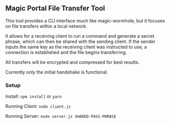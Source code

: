 ## Magic Portal File Transfer Tool

This tool provides a CLI interface much like magic-wormhole, but it focuses on file transfers within a local network.

It allows for a receiving client to run a command and generate a secret phrase, which can then be shared with the sending client. If the sender inputs the same key as the receiving client was instructed to use, a connection is established and the file begins transferring.

All transfers will be encrypted and compressed for best results.

Currently only the initial handshake is functional.


### Setup

Install:
`npm install` or `yarn`

Running Client:
`node client.js`

Running Server:
`node server.js SHARED-PASS-PHRASE`
